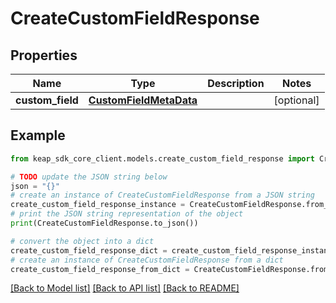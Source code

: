 # CreateCustomFieldResponse


## Properties

Name | Type | Description | Notes
------------ | ------------- | ------------- | -------------
**custom_field** | [**CustomFieldMetaData**](CustomFieldMetaData.md) |  | [optional] 

## Example

```python
from keap_sdk_core_client.models.create_custom_field_response import CreateCustomFieldResponse

# TODO update the JSON string below
json = "{}"
# create an instance of CreateCustomFieldResponse from a JSON string
create_custom_field_response_instance = CreateCustomFieldResponse.from_json(json)
# print the JSON string representation of the object
print(CreateCustomFieldResponse.to_json())

# convert the object into a dict
create_custom_field_response_dict = create_custom_field_response_instance.to_dict()
# create an instance of CreateCustomFieldResponse from a dict
create_custom_field_response_from_dict = CreateCustomFieldResponse.from_dict(create_custom_field_response_dict)
```
[[Back to Model list]](../README.md#documentation-for-models) [[Back to API list]](../README.md#documentation-for-api-endpoints) [[Back to README]](../README.md)


